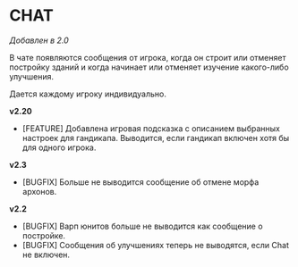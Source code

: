 # CHAT

*Добавлен в 2.0*

В чате появляются сообщения от игрока, когда он строит или отменяет постройку зданий и когда начинает или отменяет изучение какого-либо улучшения.

Дается каждому игроку индивидуально.

**v2.20**

* [FEATURE] Добавлена игровая подсказка с описанием выбранных настроек для гандикапа. Выводится, если гандикап включен хотя бы для одного игрока.

**v2.3**

* [BUGFIX]	Больше не выводится сообщение об отмене морфа архонов.

**v2.2**

* [BUGFIX] Варп юнитов больше не выводится как сообщение о постройке.
* [BUGFIX] Сообщения об улучшениях теперь не выводятся, если Chat не включен.
